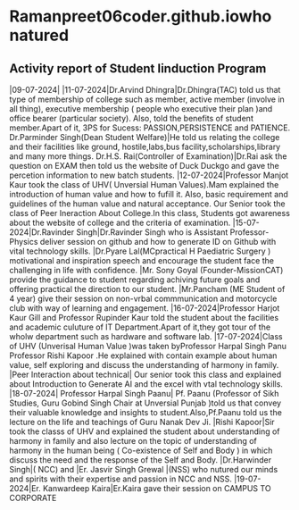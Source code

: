 # Ramanpreet06coder.github.iowho natured 
## Activity report of Student Iinduction Program 

|09-07-2024|
|11-07-2024|Dr.Arvind Dhingra|Dr.Dhingra(TAC) told us that type of  membership of college such as member, active member (involve in all thing), executive membership ( people who executive their plan )and office bearer (particular society). Also, told the benefits of student member.Apart of it, 3PS for Sucess: PASSION,PERSISTENCE and PATIENCE.
Dr.Parminder Singh(Dean Student Welfare)|He told us relating the college and their facilities like ground, hostile,labs,bus facility,scholarships,library and many more things.
Dr.H.S. Rai(Controller of Examination)|Dr.Rai ask the question on EXAM  then told us the website of Duck Duckgo and gave the percetion information to new batch students.
|12-07-2024|Professor Manjot Kaur took  the class of UHV( Unversial Human Values).Mam explained the introduction of human value and how to fufill it. Also, basic requirement and guidelines  of the human value and natural acceptance.
Our Senior took the class of Peer Ineraction About College.In this class, Students got awareness about the website of college and the criteria of examination.
|15-07-2024|Dr.Ravinder Singh|Dr.Ravinder Singh who is Assistant Professor- Physics deliver session on github and how to generate ID on Github with vital technology skills.
|Dr.Pyare Lal(MCpractical H Paediatric Surgery ) motivational and inspiration speech and encourage the student face the challenging in life with confidence.
|Mr. Sony Goyal (Founder-MissionCAT) provide the guidance to student regarding achiving future goals and offering practical the direction to our student.
|Mr.Pancham (ME Student of 4 year) give their session on non-vrbal commmunication and motorcycle club with way of learning and engagement.
|16-07-2024|Professor Harjot Kaur Gill  and Professor Rupinder Kaur told the student about the facilities and academic culuture of 
IT Department.Apart of it,they got tour of the wholw department such as hardware and software lab.
|17-07-2024|Class of UHV (Unverisal Human Value )was taken byProfessor Harpal Singh Panu  Professor Rishi Kapoor .He explained with  contain example about human value, self exploring 
and discuss the understanding of harmony in family.
|Peer Interaction about technical|  Our senior took this class and explained  about Introduction to Generate AI and  the excel with vtal  technology skills.
|18-07-2024| Professor Harpal Singh Paanu| Pf. Paanu (Professor of Sikh Studies, Guru Gobind Singh Chair at Unversial 
Punjab )told us that convey their valuable knowledge and insights to student.Also,Pf.Paanu told us the lecture on the life and teachings of Guru Nanak Dev Ji.
|Rishi Kapoor|Sir took the classs of UHV and explained the student about understanding of harmony in family and also lecture on the topic of understanding of harmony in the human being 
( Co-existence of Self and Body ) in which discuss the need and the  response of the Self and Body.
|Dr.Harwinder Singh|( NCC) and |Er. Jasvir Singh Grewal |(NSS) who nutured our minds and spirits with their expertise and passion in NCC and NSS.
|19-07-2024|Er. Kanwardeep Kaira|Er.Kaira gave their session on CAMPUS TO CORPORATE 
